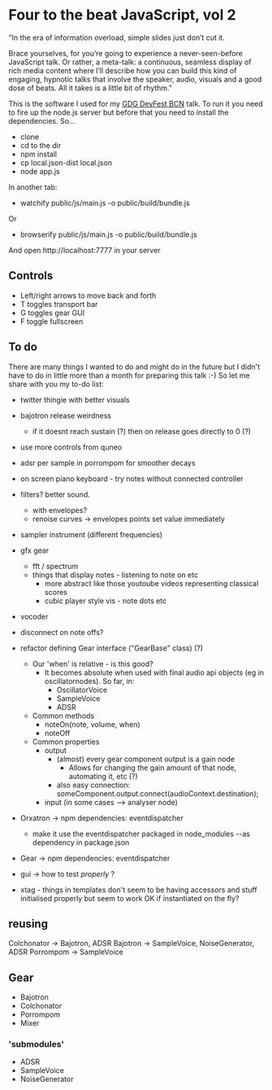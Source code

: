 # Four to the beat JavaScript, vol 2

"In the era of information overload, simple slides just don’t cut it.

Brace yourselves, for you’re going to experience a never-seen-before JavaScript talk. Or rather, a meta-talk: a continuous, seamless display of rich media content where I’ll describe how you can build this kind of engaging, hypnotic talks that involve the speaker, audio, visuals and a good dose of beats. All it takes is a little bit of rhythm."

This is the software I used for my [GDG DevFest BCN](http://bcn.gdgdevfest.com/) talk. To run it you need to fire up the node.js server but before that you need to install the dependencies. So...

* clone
* cd to the dir
* npm install
* cp local.json-dist local.json
* node app.js

In another tab:
* watchify public/js/main.js -o public/build/bundle.js

Or
* browserify public/js/main.js -o public/build/bundle.js

And open http://localhost:7777 in your server

## Controls

* Left/right arrows to move back and forth
* T toggles transport bar
* G toggles gear GUI
* F toggle fullscreen

## To do

There are many things I wanted to do and might do in the future but I didn't have to do in little more than a month for preparing this talk :-)
So let me share with you my to-do list:

- twitter thingie with better visuals
- bajotron release weirdness
	- if it doesnt reach sustain (?) then on release goes directly to 0 (?)
- use more controls from quneo
- adsr per sample in porrompom for smoother decays
- on screen piano keyboard - try notes without connected controller
- filters? better sound.
	- with envelopes?
	- renoise curves -> envelopes
		points set value immediately
- sampler instrument (different frequencies)
- gfx gear
	- fft / spectrum
	- things that display notes - listening to note on etc
		- more abstract like those youtoube videos representing classical scores
		- cubic player style vis - note dots etc
- vocoder
- disconnect on note offs?
- refactor defining Gear interface ("GearBase" class) (?)
	- Our 'when' is relative - is this good?
		- It becomes absolute when used with final audio api objects (eg in oscillatornodes). So far, in:
			- OscillatorVoice
			- SampleVoice
			- ADSR
	- Common methods
		- noteOn(note, volume, when)
		- noteOff
	- Common properties
		- output
			- (almost) every gear component output is a gain node
				- Allows for changing the gain amount of that node, automating it, etc (?)
			- also easy connection:
				someComponent.output.connect(audioContext.destination);
		- input (in some cases --> analyser node)

- Orxatron -> npm
	dependencies: eventdispatcher
	- make it use the eventdispatcher packaged in node_modules --as dependency in package.json
- Gear -> npm
	dependencies: eventdispatcher
- gui -> how to test *properly* ?
- xtag - things in templates don't seem to be having accessors and stuff initialised properly but seem to work OK if instantiated on the fly?

## reusing

Colchonator -> Bajotron, ADSR
Bajotron -> SampleVoice, NoiseGenerator, ADSR
Porrompom -> SampleVoice

## Gear

- Bajotron
- Colchonator
- Porrompom
- Mixer

### 'submodules'

- ADSR
- SampleVoice
- NoiseGenerator


